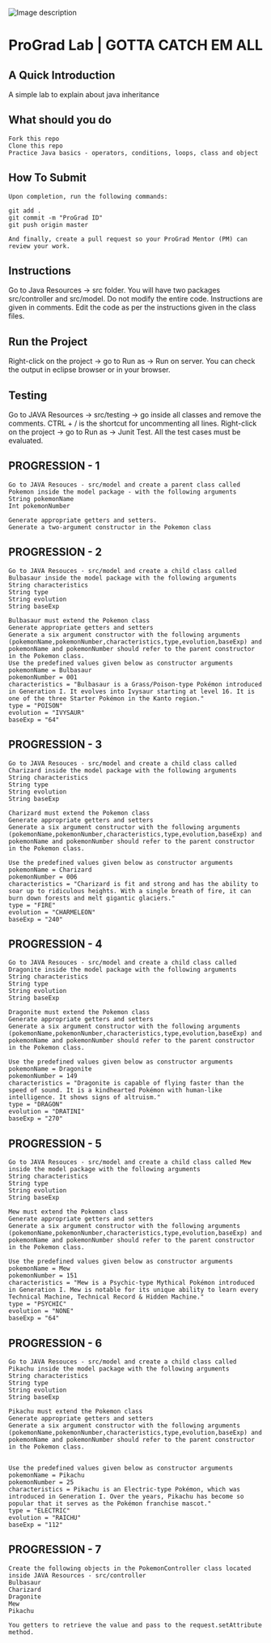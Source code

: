 ![Image description](https://i1.faceprep.in/ProGrad/face-logo-resized.png)

# ProGrad Lab | GOTTA CATCH EM ALL

## A Quick Introduction

A simple lab to explain about java inheritance 



## What should you do
```
Fork this repo
Clone this repo
Practice Java basics - operators, conditions, loops, class and object
```

## How To Submit
```
Upon completion, run the following commands:

git add .
git commit -m "ProGrad ID"
git push origin master

And finally, create a pull request so your ProGrad Mentor (PM) can review your work.
```

## Instructions
Go to Java Resources -> src folder. You will have two packages src/controller and src/model.
Do not modify the entire code. Instructions are given in comments. Edit the code as per the instructions given in the class files.

## Run the Project
Right-click on the project -> go to Run as -> Run on server. You can check the output in eclipse browser or in your browser.

## Testing
Go to JAVA Resources -> src/testing -> go inside all classes and remove the comments. CTRL + / is the shortcut for uncommenting all lines.
Right-click on the project -> go to Run as -> Junit Test. All the test cases must be evaluated.





## PROGRESSION - 1 
```
Go to JAVA Resouces - src/model and create a parent class called Pokemon inside the model package - with the following arguments
String pokemonName
Int pokemonNumber

Generate appropriate getters and setters.
Generate a two-argument constructor in the Pokemon class
```

## PROGRESSION - 2 
```
Go to JAVA Resouces - src/model and create a child class called Bulbasaur inside the model package with the following arguments
String characteristics 
String type
String evolution
String baseExp

Bulbasaur must extend the Pokemon class
Generate appropriate getters and setters
Generate a six argument constructor with the following arguments (pokemonName,pokemonNumber,characteristics,type,evolution,baseExp) and pokemonName and pokemonNumber should refer to the parent constructor in the Pokemon class. 
Use the predefined values given below as constructor arguments 
pokemonName = Bulbasaur
pokemonNumber = 001
characteristics = "Bulbasaur is a Grass/Poison-type Pokémon introduced in Generation I. It evolves into Ivysaur starting at level 16. It is one of the three Starter Pokémon in the Kanto region."
type = "POISON"
evolution = "IVYSAUR"
baseExp = "64" 
```


## PROGRESSION - 3
```
Go to JAVA Resouces - src/model and create a child class called Charizard inside the model package with the following arguments
String characteristics 
String type
String evolution
String baseExp

Charizard must extend the Pokemon class
Generate appropriate getters and setters
Generate a six argument constructor with the following arguments (pokemonName,pokemonNumber,characteristics,type,evolution,baseExp) and pokemonName and pokemonNumber should refer to the parent constructor in the Pokemon class. 

Use the predefined values given below as constructor arguments 
pokemonName = Charizard
pokemonNumber = 006
characteristics = "Charizard is fit and strong and has the ability to soar up to ridiculous heights. With a single breath of fire, it can burn down forests and melt gigantic glaciers."
type = "FIRE"
evolution = "CHARMELEON"
baseExp = "240" 
```


## PROGRESSION - 4
```
Go to JAVA Resouces - src/model and create a child class called Dragonite inside the model package with the following arguments
String characteristics 
String type
String evolution
String baseExp

Dragonite must extend the Pokemon class
Generate appropriate getters and setters
Generate a six argument constructor with the following arguments (pokemonName,pokemonNumber,characteristics,type,evolution,baseExp) and pokemonName and pokemonNumber should refer to the parent constructor in the Pokemon class. 

Use the predefined values given below as constructor arguments 
pokemonName = Dragonite
pokemonNumber = 149
characteristics = "Dragonite is capable of flying faster than the speed of sound. It is a kindhearted Pokémon with human-like intelligence. It shows signs of altruism."
type = "DRAGON"
evolution = "DRATINI"
baseExp = "270" 
```

## PROGRESSION - 5
```
Go to JAVA Resouces - src/model and create a child class called Mew inside the model package with the following arguments
String characteristics 
String type
String evolution
String baseExp

Mew must extend the Pokemon class
Generate appropriate getters and setters
Generate a six argument constructor with the following arguments (pokemonName,pokemonNumber,characteristics,type,evolution,baseExp) and pokemonName and pokemonNumber should refer to the parent constructor in the Pokemon class.

Use the predefined values given below as constructor arguments 
pokemonName = Mew
pokemonNumber = 151
characteristics = "Mew is a Psychic-type Mythical Pokémon introduced in Generation I. Mew is notable for its unique ability to learn every Technical Machine, Technical Record & Hidden Machine."
type = "PSYCHIC"
evolution = "NONE"
baseExp = "64" 
```

## PROGRESSION - 6
```
Go to JAVA Resouces - src/model and create a child class called Pikachu inside the model package with the following arguments
String characteristics 
String type
String evolution
String baseExp

Pikachu must extend the Pokemon class
Generate appropriate getters and setters
Generate a six argument constructor with the following arguments (pokemonName,pokemonNumber,characteristics,type,evolution,baseExp) and pokemonName and pokemonNumber should refer to the parent constructor in the Pokemon class.


Use the predefined values given below as constructor arguments 
pokemonName = Pikachu
pokemonNumber = 25
characteristics = Pikachu is an Electric-type Pokémon, which was introduced in Generation I. Over the years, Pikachu has become so popular that it serves as the Pokémon franchise mascot."
type = "ELECTRIC"
evolution = "RAICHU"
baseExp = "112" 
```

## PROGRESSION - 7
```
Create the following objects in the PokemonController class located inside JAVA Resources - src/controller
Bulbasaur
Charizard
Dragonite
Mew
Pikachu

You getters to retrieve the value and pass to the request.setAttribute method.
```

